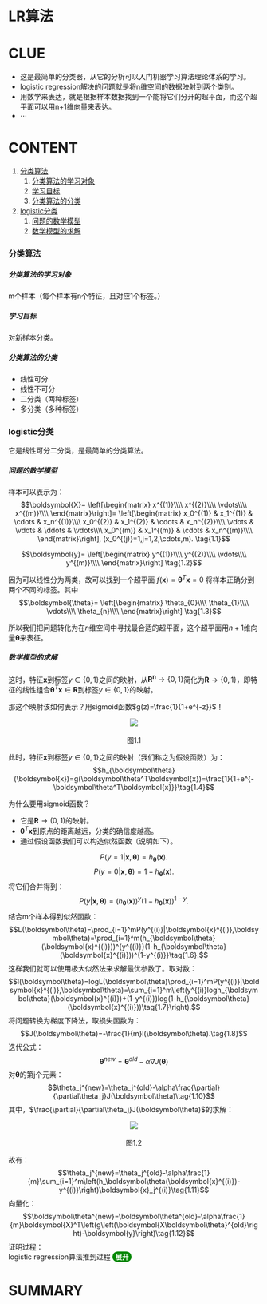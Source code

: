 # LR算法


# CLUE
- 这是最简单的分类器，从它的分析可以入门机器学习算法理论体系的学习。
- logistic regression解决的问题就是将n维空间的数据映射到两个类别。
- 用数学来表达，就是根据样本数据找到一个能将它们分开的超平面，而这个超平面可以用n+1维向量来表达。
- $\cdots$

# CONTENT
  1. [分类算法](#分类算法)
      1. [分类算法的学习对象](#分类算法的学习对象)
      2. [学习目标](#学习目标)
      3. [分类算法的分类](#分类算法的分类)
  2. [logistic分类](#logistic分类)
      1. [问题的数学模型](#问题的数学模型)
      2. [数学模型的求解](#数学模型的求解)
### 分类算法
##### 分类算法的学习对象
m个样本（每个样本有n个特征，且对应1个标签。）
##### 学习目标
对新样本分类。
##### 分类算法的分类
- 线性可分
- 线性不可分
- 二分类（两种标签）
- 多分类（多种标签）

### logistic分类
它是线性可分二分类，是最简单的分类算法。
##### 问题的数学模型
样本可以表示为：
$$\boldsymbol{X}=
\left[\begin{matrix}
  x^{(1)}\\\\
  x^{(2)}\\\\
  \vdots\\\\
  x^{(m)}\\\\
\end{matrix}\right]=
\left[\begin{matrix}
  x_0^{(1)} & x_1^{(1)} & \cdots & x_n^{(1)}\\\\
  x_0^{(2)} & x_1^{(2)} & \cdots & x_n^{(2)}\\\\
  \vdots & \vdots & \ddots & \vdots\\\\
  x_0^{(m)} & x_1^{(m)} & \cdots & x_n^{(m)}\\\\
\end{matrix}\right],
(x_0^{(j)}=1,j=1,2,\cdots,m).
\tag{1.1}$$

$$\boldsymbol{y}=
\left[\begin{matrix}
  y^{(1)}\\\\
  y^{(2)}\\\\
  \vdots\\\\
  y^{(m)}\\\\
\end{matrix}\right]
\tag{1.2}$$


因为可以线性分为两类，故可以找到一个超平面
$f(\boldsymbol{x})=\boldsymbol{\theta}^T\boldsymbol{x}=0$
将样本正确分到两个不同的标签。其中
$$\boldsymbol{\theta}=
\left[\begin{matrix}
  \theta_{0}\\\\
  \theta_{1}\\\\
  \vdots\\\\
  \theta_{n}\\\\
\end{matrix}\right]
\tag{1.3}$$

所以我们把问题转化为在$n$维空间中寻找最合适的超平面，这个超平面用$n+1$维向量$\boldsymbol\theta$来表征。

##### 数学模型的求解
这时，特征$\boldsymbol{x}$到标签$y\in\{0,1\}$之间的映射，从$\boldsymbol{R^n}\to\{0,1\}$简化为$\boldsymbol{R}\to\{0,1\}$，即特征的线性组合$\boldsymbol{\theta}^T\boldsymbol{x}\in\boldsymbol{R}$到标签$y\in\{0,1\}$的映射。

那这个映射该如何表示？用sigmoid函数$g(z)=\frac{1}{1+e^{-z}}$！
<div align="center"><img src="https://p-blog.csdn.net/images/p_blog_csdn_net/chl033/612813/o_SigmoidFunction_701_2.gif" height="200"><p>图1.1</p></div>

此时，特征$\boldsymbol{x}$到标签$y\in\{0,1\}$之间的映射（我们称之为假设函数）为：
$$h_{\boldsymbol\theta}(\boldsymbol{x})=g(\boldsymbol\theta^T\boldsymbol{x})=\frac{1}{1+e^{-\boldsymbol\theta^T\boldsymbol{x}}}\tag{1.4}$$

为什么要用sigmoid函数？
- 它是$\boldsymbol{R}\to(0,1)$的映射。
- $\boldsymbol{\theta}^T\boldsymbol{x}$到原点的距离越远，分类的确信度越高。
- 通过假设函数我们可以构造似然函数（说明如下）。

$$P(y=1|\boldsymbol{x},\boldsymbol\theta)=h_{\boldsymbol\theta}(\boldsymbol{x}).$$
$$P(y=0|\boldsymbol{x},\boldsymbol\theta)=1-h_{\boldsymbol\theta}(\boldsymbol{x}).$$
将它们合并得到：
$$P(y|\boldsymbol{x},\boldsymbol\theta)=(h_{\boldsymbol\theta}(\boldsymbol{x}))^y(1-h_{\boldsymbol\theta}(\boldsymbol{x}))^{1-y}.\tag{1.5}$$
结合m个样本得到似然函数：
$$L(\boldsymbol\theta)=\prod_{i=1}^mP(y^{(i)}|\boldsymbol{x}^{(i)},\boldsymbol\theta)=\prod_{i=1}^m(h_{\boldsymbol\theta}(\boldsymbol{x}^{(i)}))^{y^{(i)}}(1-h_{\boldsymbol\theta}(\boldsymbol{x}^{(i)}))^{1-y^{(i)}}\tag{1.6}.$$
这样我们就可以使用极大似然法来求解最优参数了。取对数：
$$l(\boldsymbol\theta)=logL(\boldsymbol\theta)\prod_{i=1}^mP(y^{(i)}|\boldsymbol{x}^{(i)},\boldsymbol\theta)=\sum_{i=1}^m\left(y^{(i)}logh_{\boldsymbol\theta}(\boldsymbol{x}^{(i)})+(1-y^{(i)})log(1-h_{\boldsymbol\theta}(\boldsymbol{x}^{(i)}))\tag{1.7}\right).$$
将问题转换为梯度下降法，取损失函数为：
$$J(\boldsymbol\theta)=-\frac{1}{m}l(\boldsymbol\theta).\tag{1.8}$$
迭代公式：
$$\boldsymbol\theta^{new}=\boldsymbol\theta^{old}-\alpha\nabla J(\boldsymbol\theta)\tag{1.9}$$
对$\boldsymbol\theta$的第j个元素：
$$\theta_j^{new}=\theta_j^{old}-\alpha\frac{\partial}{\partial\theta_j}J(\boldsymbol\theta)\tag{1.10}$$
其中，$\frac{\partial}{\partial\theta_j}J(\boldsymbol\theta)$的求解：
<div align="center"><img src="https://img-blog.csdn.net/20131113203723187?watermark/2/text/aHR0cDovL2Jsb2cuY3Nkbi5uZXQvZG9uZ3Rpbmd6aGl6aQ==/font/5a6L5L2T/fontsize/400/fill/I0JBQkFCMA==/dissolve/70/gravity/SouthEast"><p>图1.2</p></div>


故有：
$$\theta_j^{new}=\theta_j^{old}-\alpha\frac{1}{m}\sum_{i=1}^m\left(h_\boldsymbol\theta(\boldsymbol{x}^{(i)})-y^{(i)}\right)\boldsymbol{x}_j^{(i)}\tag{1.11}$$
向量化：
$$\boldsymbol\theta^{new}=\boldsymbol\theta^{old}-\alpha\frac{1}{m}\boldsymbol{X}^T\left(g\left(\boldsymbol{X\boldsymbol\theta}^{old}\right)-\boldsymbol{y}\right)\tag{1.12}$$
证明过程：\
logistic regression算法推到过程
<button onclick="javascript:var a=document.getElementById('img0');if(a.style.width=='0px'){a.style.width='100%';this.innerText='隐藏';}else{a.style.width='0px';this.innerText='展开';}window.scrollTo(0,this.offsetTop)" style="background:#080;color:#fff;font-weight:bold;border-radius:10px;border:none;cursor:pointer;outline:none;overflow:auto">展开</button>
<img id="img0" src="https://github.com/peter-lyr/NB/blob/master/algorithm/statics/logistic_regresion_%E6%A2%AF%E5%BA%A6%E4%B8%8B%E9%99%8D%E6%B3%95%E8%BF%AD%E4%BB%A3%E5%85%AC%E5%BC%8F%E5%90%91%E9%87%8F%E5%8C%96%E6%8E%A8%E5%AF%BC.jpg?raw=true" style="width:0px"></img> 



  <!--$$Wx+b=0$$-->

  <!--实现：sigmoid函数、损失函数、极大似然法、梯度下降法-->

  <!--样本为：$(\boldsymbol{x}^{(1)},y^{(1)}),(\boldsymbol{x}^{(2)},y^{(2)}),\cdots,(\boldsymbol{x}^{(m)},y^{(m)}).$-->

  <!--sigmoid函数求给定参数时的输出概率：-->

  <!--$$P(y=1|\boldsymbol{x}^{(j)},\boldsymbol\theta)=\sigma(\boldsymbol\theta^T\boldsymbol{x}^{(j)})=\frac{1}{1+e^{-(\boldsymbol\theta^T\boldsymbol{x}^{(j)})}}$$-->
  <!--$$P(y|\boldsymbol{x}^{(j)},\boldsymbol\theta)=[\sigma(\boldsymbol\theta^T\boldsymbol{x}^{(j)})]^{y^{(j)}}[1-\sigma(\boldsymbol\theta^T\boldsymbol{x}^{(j)})]^{1-y^{(j)}}$$-->
  <!--其中，$\boldsymbol{x}^{(j)}=[1,{\boldsymbol{x}^{(j)}}^T]^T=[1,x_1^{(j)},x_2^{(j)},\cdots,x_n^{(j)}]^T,(j=1,2,\cdots,m)$，$\boldsymbol\theta=[b,w_1,w_2,\cdots,w_n]^T$，$b$为偏置，$w_i(i=1,2,\cdots,n)$为各个特征的权重，$y$的取值为$0,1$。-->
  <!--这样就能够在样本的特征和标签之间建立映射关系，这就是我们的（含参）模型。-->

  <!--建立好模型之后，构建损失函数通常使用似然函数：-->
  <!--$$L(y^{(1)},y^{(2)},\cdots,y^{(m)}|\boldsymbol{x}^{(1)},\boldsymbol{x}^{(2)},\cdots,\boldsymbol{x}^{(m)},\boldsymbol\theta)=\prod_{j=1}^{m}P(y|\boldsymbol{x}^{(j)},\boldsymbol\theta)$$-->
  <!--最大化似然函数通常转化为最大化对数似然函数。而对于LR，经常取损失函数为：-->
  <!--$$L=-\frac{1}{m}\sum_{j=1}^{m}\left[y^{(j)}log(\sigma(\boldsymbol\theta^T\boldsymbol{x}^{(j)}))+(1-y^{(j)})log(1-\sigma(\boldsymbol\theta^T\boldsymbol{x}^{(j)}))\right]$$-->
  <!--$L$是$\boldsymbol\theta$的函数。此时目标转化为求$L$最小时$\boldsymbol\theta$的值。-->

  <!--梯度下降法，对$L$求梯度：-->
  <!--$$\nabla L=\left[\frac{\partial}{\partial b}L,\frac{\partial}{\partial w_1}L,\frac{\partial}{\partial w_2}L,\cdots,\frac{\partial}{\partial w_n}L\right]^T$$-->
  <!--迭代公式：-->
  <!--$$\boldsymbol\theta_{s+1}=\boldsymbol\theta_s-\alpha\nabla L|_{\boldsymbol\theta=\boldsymbol\theta_s}$$-->


# SUMMARY

